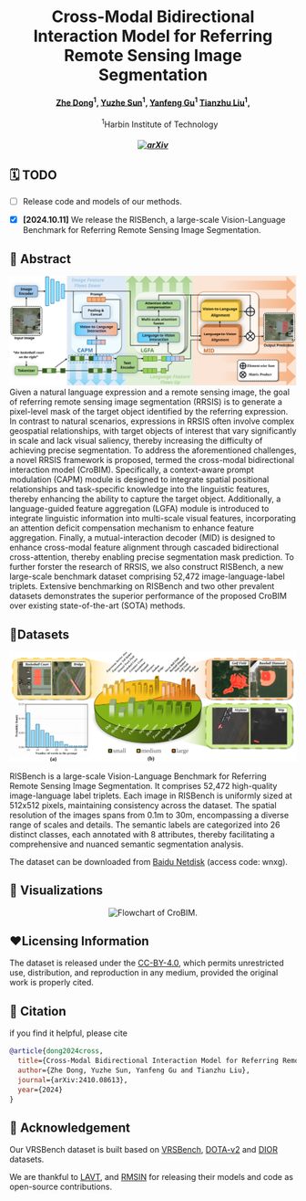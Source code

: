 <h1 align="center"> Cross-Modal Bidirectional Interaction Model for Referring Remote Sensing Image Segmentation </h1>

<h4 align="center">
    <a href="https://scholar.google.com/citations?user=6ygNEFsAAAAJ&hl=zh-CN">Zhe Dong</a><sup>1</sup>,
    <a href="https://github.com/">Yuzhe Sun</a><sup>1</sup>,
    <a href="https://scholar.google.com/citations?user=WHkRZscAAAAJ&hl=zh-TW&oi=ao">Yanfeng Gu</a><sup>1</sup>    
    <a href="https://www.researchgate.net/profile/Tianzhu-Liu-3">Tianzhu Liu</a><sup>1</sup>,

</h4>
<ul align="center">
  <sup>1</sup>Harbin Institute of Technology</li>
</ul>

<h5 align="center">

[![arXiv](https://img.shields.io/badge/Arxiv-2312.02896-b31b1b.svg?logo=arXiv)](https://arxiv.org/pdf/2410.08613)

## 🗓️ TODO
- [ ] Release code and models of our methods.
- [x] **[2024.10.11]** We release the RISBench, a large-scale Vision-Language Benchmark for Referring Remote Sensing Image Segmentation. 


## 📖 Abstract
<center>
    <img src="assets/flowchart.svg" alt="Flowchart of CroBIM.">
</center>
Given a natural language expression and a remote sensing image, the goal of referring remote sensing image segmentation (RRSIS) is to generate a pixel-level mask of the target object identified by the referring expression. In contrast to natural scenarios, expressions in RRSIS often involve complex geospatial relationships, with target objects of interest that vary significantly in scale and lack visual saliency, thereby increasing the difficulty of achieving precise segmentation. To address the aforementioned challenges, a novel RRSIS framework is proposed, termed the cross-modal bidirectional interaction model (CroBIM). Specifically, a context-aware prompt modulation (CAPM) module is designed to integrate spatial positional relationships and task-specific knowledge into the linguistic features, thereby enhancing the ability to capture the target object. Additionally, a language-guided feature aggregation (LGFA) module is introduced to integrate linguistic information into multi-scale visual features, incorporating an attention deficit compensation mechanism to enhance feature aggregation. Finally, a mutual-interaction decoder (MID) is designed to enhance cross-modal feature alignment through cascaded bidirectional cross-attention, thereby enabling precise segmentation mask prediction. To further forster the research of RRSIS, we also construct RISBench, a new large-scale benchmark dataset comprising 52,472 image-language-label triplets. Extensive benchmarking on RISBench and two other prevalent datasets demonstrates the superior performance of the proposed CroBIM over existing state-of-the-art (SOTA) methods.

## 📗Datasets
<center>
    <img src="assets/dataset.svg" alt="VRSBench is a Versatile Vision-Language Benchmark for Remote Sensing Image Understanding.">
</center>

RISBench is a large-scale Vision-Language Benchmark for Referring Remote Sensing Image Segmentation. It comprises 52,472 high-quality image-language label triplets. Each image in RISBench is uniformly sized at 512x512 pixels, maintaining consistency across the dataset. The spatial resolution of the images spans from 0.1m to 30m, encompassing a diverse range of scales and details. The semantic labels are categorized into 26 distinct classes, each annotated with 8 attributes, thereby facilitating a comprehensive and nuanced semantic segmentation analysis. 

The dataset can be downloaded from [Baidu Netdisk](https://pan.baidu.com/s/1TniZrKqa2BBGvZ5sJAnsAw?pwd=wnxg) (access code: wnxg).

## 🍺 Visualizations
<center>
    <img src="assets/vis_risbench.svg" alt="Flowchart of CroBIM.">
</center>


## ❤️Licensing Information
The dataset is released under the [CC-BY-4.0]([https://creativecommons.org/licenses/by-nc/4.0/deed.en](https://creativecommons.org/licenses/by/4.0/deed.en)), which permits unrestricted use, distribution, and reproduction in any medium, provided the original work is properly cited.

## 📜 Citation
if you find it helpful, please cite
```bibtex
@article{dong2024cross,
  title={Cross-Modal Bidirectional Interaction Model for Referring Remote Sensing Image Segmentation},
  author={Zhe Dong, Yuzhe Sun, Yanfeng Gu and Tianzhu Liu},
  journal={arXiv:2410.08613},
  year={2024}
}
```

## 🙏 Acknowledgement
Our VRSBench dataset is built based on [VRSBench](https://https://github.com/lx709/VRSBench), [DOTA-v2](https://captain-whu.github.io/DOTA/dataset.html) and [DIOR](https://gcheng-nwpu.github.io/#Datasets) datasets.

We are thankful to [LAVT](https://github.com/yz93/LAVT-RIS), and [RMSIN](https://github.com/Lsan2401/RMSIN) for releasing their models and code as open-source contributions.

